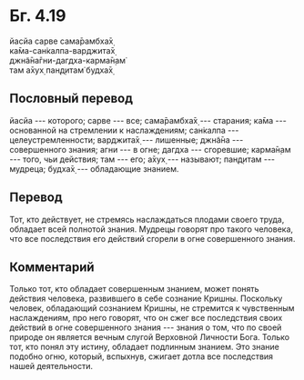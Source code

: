 # Бг. 4.19
йасйа сарве сама̄рамбха̄х̣<br/>
ка̄ма-сан̇калпа-варджита̄х̣<br/>
джн̃а̄на̄гни-дагдха-карма̄н̣ам̇<br/>
там а̄хух̣ пан̣д̣итам̇ будха̄х̣
## Пословный перевод

йасйа --- которого; сарве --- все; сама̄рамбха̄х̣ --- старания; ка̄ма ---
основанной на стремлении к наслаждениям; сан̇калпа ---
целеустремленности; варджита̄х̣ --- лишенные; джн̃а̄на --- совершенного
знания; агни --- в огне; дагдха --- сгоревшие; карма̄н̣ам --- того, чьи
действия; там --- его; а̄хух̣ --- называют; пан̣д̣итам --- мудреца; будха̄х̣
--- обладающие знанием.

## Перевод

Тот, кто действует, не стремясь наслаждаться плодами своего труда,
обладает всей полнотой знания. Мудрецы говорят про такого человека, что
все последствия его действий сгорели в огне совершенного знания.

## Комментарий

Только тот, кто обладает совершенным знанием, может понять действия
человека, развившего в себе сознание Кришны. Поскольку человек,
обладающий сознанием Кришны, не стремится к чувственным наслаждениям,
про него говорят, что он сжег все последствия своих действий в огне
совершенного знания --- знания о том, что по своей природе он является
вечным слугой Верховной Личности Бога. Только тот, кто понял эту истину,
обладает подлинным знанием. Это знание подобно огню, который, вспыхнув,
сжигает дотла все последствия нашей деятельности.
